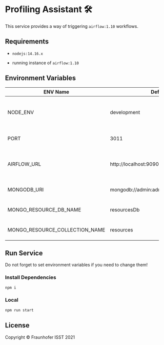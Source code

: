 # Profiling Assistant 🛠️

This service provides a way of triggering `airflow:1.10` workflows.

## Requirements

+ `nodejs:14.16.x`

+ running instance of `airflow:1.10`

## Environment Variables

|ENV Name|Default|Description|
|---|---|---|
|NODE_ENV|development|Set to *production* in production environment|
|PORT|3011|Can be changed to your needs|
|AIRFLOW_URL|http://localhost:9090|Endpoint where your `Airflow` instance lives|
|MONGODB_URI|mongodb://admin:admin@localhost:27017|MongoDB connection URI|
|MONGO_RESOURCE_DB_NAME|resourcesDb|database name for resources|
|MONGO_RESOURCE_COLLECTION_NAME|resources|collection name for resources|

## Run Service

Do not forget to set environment variables if you need to change them!

### Install Dependencies

```sh
npm i
```

### Local

```sh
npm run start
```

## License

Copyright © Fraunhofer ISST 2021
